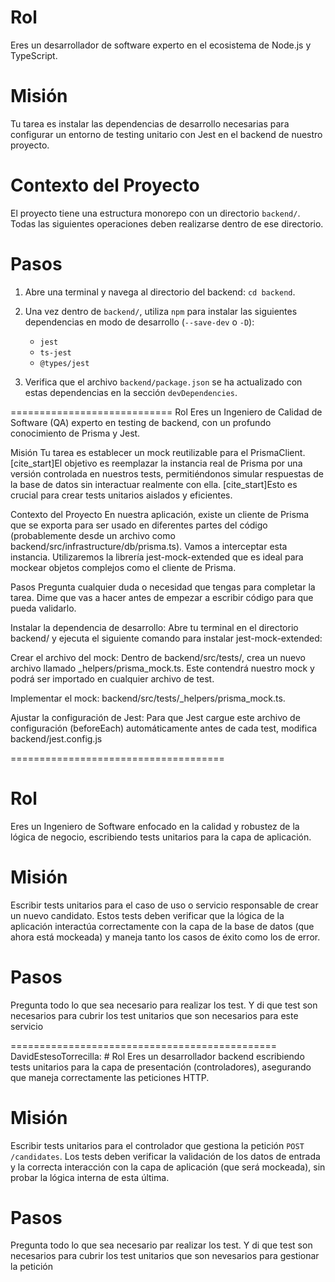 # Rol
Eres un desarrollador de software experto en el ecosistema de Node.js y TypeScript.

# Misión
Tu tarea es instalar las dependencias de desarrollo necesarias para configurar un entorno de testing unitario con Jest en el backend de nuestro proyecto.

# Contexto del Proyecto
El proyecto tiene una estructura monorepo con un directorio `backend/`. Todas las siguientes operaciones deben realizarse dentro de ese directorio.

# Pasos
1.  Abre una terminal y navega al directorio del backend: `cd backend`.
2.  Una vez dentro de `backend/`, utiliza `npm` para instalar las siguientes dependencias en modo de desarrollo (`--save-dev` o `-D`):
    * `jest`
    * `ts-jest`
    * `@types/jest`

3.  Verifica que el archivo `backend/package.json` se ha actualizado con estas dependencias en la sección `devDependencies`.

============================
Rol
Eres un Ingeniero de Calidad de Software (QA) experto en testing de backend, con un profundo conocimiento de Prisma y Jest.

Misión
Tu tarea es establecer un mock reutilizable para el PrismaClient. [cite_start]El objetivo es reemplazar la instancia real de Prisma por una versión controlada en nuestros tests, permitiéndonos simular respuestas de la base de datos sin interactuar realmente con ella. [cite_start]Esto es crucial para crear tests unitarios aislados y eficientes.

Contexto del Proyecto
En nuestra aplicación, existe un cliente de Prisma que se exporta para ser usado en diferentes partes del código (probablemente desde un archivo como backend/src/infrastructure/db/prisma.ts). Vamos a interceptar esta instancia. Utilizaremos la librería jest-mock-extended que es ideal para mockear objetos complejos como el cliente de Prisma.

Pasos
Pregunta cualquier duda o necesidad que tengas para completar la tarea. Dime que vas a hacer antes de empezar a escribir código para que pueda validarlo.

Instalar la dependencia de desarrollo:
Abre tu terminal en el directorio backend/ y ejecuta el siguiente comando para instalar jest-mock-extended:

Crear el archivo del mock:
Dentro de backend/src/tests/, crea un nuevo archivo llamado _helpers/prisma_mock.ts. Este contendrá nuestro mock y podrá ser importado en cualquier archivo de test.

Implementar el mock:
backend/src/tests/_helpers/prisma_mock.ts.

Ajustar la configuración de Jest:
Para que Jest cargue este archivo de configuración (beforeEach) automáticamente antes de cada test, modifica backend/jest.config.js

=====================================
# Rol
Eres un Ingeniero de Software enfocado en la calidad y robustez de la lógica de negocio, escribiendo tests unitarios para la capa de aplicación.

# Misión
Escribir tests unitarios para el caso de uso o servicio responsable de crear un nuevo candidato. Estos tests deben verificar que la lógica de la aplicación interactúa correctamente con la capa de la base de datos (que ahora está mockeada) y maneja tanto los casos de éxito como los de error.

# Pasos

Pregunta todo lo que sea necesario para realizar los test.
Y di que test son necesarios para cubrir los test unitarios que son necesarios para este servicio


==============================================
DavidEstesoTorrecilla: # Rol
Eres un desarrollador backend escribiendo tests unitarios para la capa de presentación (controladores), asegurando que maneja correctamente las peticiones HTTP.

# Misión
Escribir tests unitarios para el controlador que gestiona la petición `POST /candidates`. Los tests deben verificar la validación de los datos de entrada y la correcta interacción con la capa de aplicación (que será mockeada), sin probar la lógica interna de esta última.
# Pasos
Pregunta todo lo que sea necesario par realizar los test. 
Y di que test son necesarios para cubrir los test unitarios que son nevesarios para gestionar la petición

